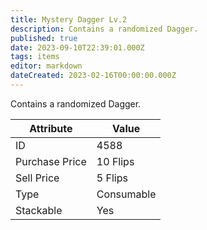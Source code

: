 ```yaml
---
title: Mystery Dagger Lv.2
description: Contains a randomized Dagger.
published: true
date: 2023-09-10T22:39:01.000Z
tags: items
editor: markdown
dateCreated: 2023-02-16T00:00:00.000Z
---
```


Contains a randomized Dagger.

|Attribute|Value|
|-|-|
|ID|4588|
|Purchase Price|10 Flips|
|Sell Price|5 Flips|
|Type|Consumable|
|Stackable|Yes|

